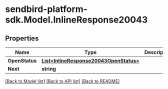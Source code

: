 
# sendbird-platform-sdk.Model.InlineResponse20043

## Properties

Name | Type | Description | Notes
------------ | ------------- | ------------- | -------------
**OpenStatus** | [**List&lt;InlineResponse20043OpenStatus&gt;**](InlineResponse20043OpenStatus.md) |  | [optional] 
**Next** | **string** |  | [optional] 

[[Back to Model list]](../README.md#documentation-for-models)
[[Back to API list]](../README.md#documentation-for-api-endpoints)
[[Back to README]](../README.md)

